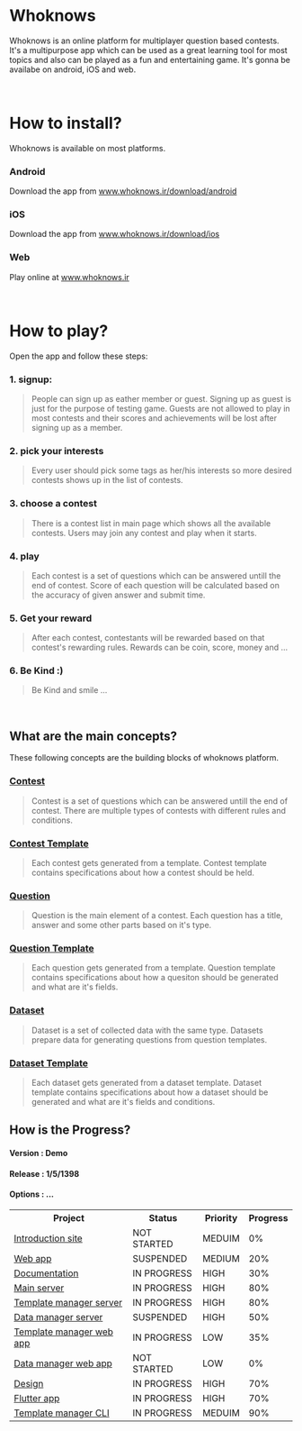 # Whoknows
Whoknows is an online platform for multiplayer question based contests. It's a multipurpose app which can be used as a great learning tool for most topics and also can be played as a fun and entertaining game. It's gonna be availabe on android, iOS and web.

<br>

# How to install?
Whoknows is available on most platforms.

### Android
Download the app from www.whoknows.ir/download/android

### iOS
Download the app from www.whoknows.ir/download/ios

### Web
Play online at www.whoknows.ir

<br>

# How to play?
Open the app and follow these steps:

### 1. signup:
> People can sign up as eather member or guest. Signing up as guest is just for the purpose of testing game. Guests are not allowed to play in most contests and their scores and achievements will be lost after signing up as a member.

### 2. pick your interests
> Every user should pick some tags as her/his interests so more desired contests shows up in the list of contests.

### 3. choose a contest
> There is a contest list in main page which shows all the available contests. Users may join any contest and play when it starts.

### 4. play
> Each contest is a set of questions which can be answered untill the end of contest. Score of each question will be calculated based on the accuracy of given answer and submit time.

### 5. Get your reward
> After each contest, contestants will be rewarded based on that contest's rewarding rules. Rewards can be coin, score, money and ...

### 6. Be Kind :)
> Be Kind and smile ...

<br>

## What are the main concepts?
These following concepts are the building blocks of whoknows platform.

### [Contest](https://github.com/online6731/whoknows/blob/master/Contest.md)
> Contest is a set of questions which can be answered untill the end of contest. There are multiple types of contests with different rules and conditions.

### [Contest Template](https://github.com/online6731/whoknows/blob/master/Contest%20Template.md)
> Each contest gets generated from a template. Contest template contains specifications about how a contest should be held.

### [Question](https://github.com/online6731/whoknows/blob/master/Question.md)
> Question is the main element of a contest. Each question has a title, answer and some other parts based on it's type.

### [Question Template](https://github.com/online6731/whoknows/blob/master/Question%20Template.md)
> Each question gets generated from a template. Question template contains specifications about how a quesiton should be generated and what are it's fields.

### [Dataset](https://github.com/online6731/whoknows/blob/master/Dataset.md)
> Dataset is a set of collected data with the same type. Datasets prepare data for generating questions from question templates.

### [Dataset Template](https://github.com/online6731/whoknows/blob/master/Dataset%20Template.md)
> Each dataset gets generated from a dataset template. Dataset template contains specifications about how a dataset should be generated and what are it's fields and conditions.


## How is the Progress?

#### Version : Demo
#### Release : 1/5/1398
#### Options : ...

<table>
  <tr>
    <th> Project </th>
    <th> Status </th>
    <th> Priority </th>
    <th> Progress </th>
  </tr>
  
  <tr>
    <td> <a href="www.github.com/online6731/whoknows-intro-web"> Introduction site </a> </td>
    <td> NOT STARTED </td>
    <td> MEDUIM </td>
    <td> 0% </td>
    
  </tr>
  
  <tr>
    <td> <a href="www.github.com/online6731/whoknows-web"> Web app </a> </td>
    <td> SUSPENDED </td>
    <td> MEDIUM </td>
    <td> 20% </td>
  </tr>
  
  <tr>
    <td> <a href="www.github.com/online6731/whoknows"> Documentation </a> </td>
    <td> IN PROGRESS </td>
    <td> HIGH </td>
    <td> 30% </td>
  </tr>
   
  <tr>
    <td> <a href="www.github.com/online6731/whoknwos-server"> Main server </a> </td>
    <td> IN PROGRESS </td>
    <td> HIGH </td>
    <td> 80% </td>
  </tr>
  
  <tr>
    <td> <a href="www.github.com/danialkeimasi/whoknows-template-manager"> Template manager server </a> </td>
    <td> IN PROGRESS </td>
    <td> HIGH </td>
    <td> 80% </td>
  </tr>
  
  <tr>
    <td> <a href="www.github.com/soroush-mim/whoknows-data-manager"> Data manager server </a> </td>
    <td> SUSPENDED </td>
    <td> HIGH </td>
    <td> 50% </td>
  </tr>
  
  <tr>
    <td> <a href="www.github.com/online6731/whoknows-template-manager-ui"> Template manager web app </a> </td>
    <td> IN PROGRESS </td>
    <td> LOW </td>
    <td> 35% </td>
  </tr>
  
  <tr>
    <td> <a href=""> Data manager web app </a> </td>
    <td> NOT STARTED </td>
    <td> LOW </td>
    <td> 0% </td>
  </tr>
  
  <tr>
    <td> <a href="www.github.com/efi77/guessit-design"> Design </a> </td>
    <td> IN PROGRESS </td>
    <td> HIGH </td>
    <td> 70% </td>
  </tr>
  
  <tr>
    <td> <a href="www.github.com/farhansn/guessit-flutter"> Flutter app </a> </td>
    <td> IN PROGRESS </td>
    <td> HIGH </td>
    <td> 70% </td>
  </tr>
  
  <tr>
    <td> <a href="www.github.com/danialkeimasi/whoknows-cli"> Template manager CLI </a> </td>
    <td> IN PROGRESS </td>
    <td> MEDUIM </td>
    <td> 90% </td>
  </tr>

</table>

